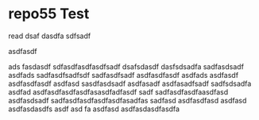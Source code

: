 # repo55 Test
read
dsaf dasdfa sdfsadf

asdfasdf

ads fasdasdf
sdfasdfasdfasdfsadf
dsafsdasdf
dasfsdsadfa
sadfasdsadf
asdfads
sadfasdfsadfsdf
sadfasdfsadf
asdfasdfasdf
asdfads
asdfasdf
asdfasdfasdf
asdfasd
sasdfasdsadf
asdfasadf
asdfasadfsadf
sadfsdsadfa
asdfad
asdfasdfasdfasdfasasdfadfasdf
sadf
sadfasdfasdfaasdfasd
asdfasdsadf
sadfasdfasdfasdfasdfasadfas
sadfasd
asdfasdfasd
asdfasd
asdfasdasdfs
asdf
asd
fa
asdfasd
asdfasdasdfasdfa

